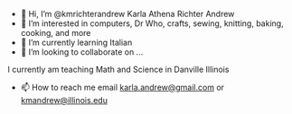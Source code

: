 - 👋 Hi, I’m @kmrichterandrew Karla Athena Richter Andrew
- 👀 I’m interested in computers, Dr Who, crafts, sewing, knitting, baking, cooking, and more
- 🌱 I’m currently learning Italian
- 💞️ I’m looking to collaborate on ...

I currently am teaching Math and Science in Danville Illinois

- 📫 How to reach me email karla.andrew@gmail.com or kmandrew@illinois.edu

<!---
kmrichterandrew/kmrichterandrew is a ✨ special ✨ repository because its `README.md` (this file) appears on your GitHub profile.
You can click the Preview link to take a look at your changes.
--->

